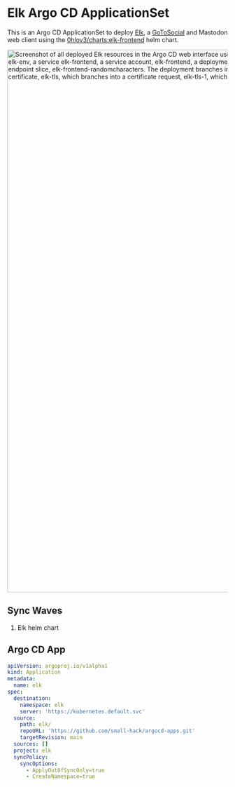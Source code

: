 # Elk Argo CD ApplicationSet

This is an Argo CD ApplicationSet to deploy [Elk](https://github.com/elk-zone/elk), a [GoToSocial](https://gotosocial.org/) and Mastodon web client using the [0hlov3/charts:elk-frontend](https://github.com/0hlov3/charts/tree/main/charts/elk-frontend) helm chart.

<img width="1238" alt="Screenshot of all deployed Elk resources in the Argo CD web interface using tree mode. It features the main app, elk-frontend, which branches into a pvc, elk-frontend-data, a secret elk-env, a service elk-frontend, a service account, elk-frontend, a deployment, elk-frontend, and an ingress, elk-frontend. The service branches into an endpoint, elk-frontend, and an endpoint slice, elk-frontend-randomcharacters. The deployment branches into 3 replica history versions with one of them branching into an elk-frontend pod. The ingress branches into a certificate, elk-tls, which branches into a certificate request, elk-tls-1, which branches into an order, elk-tls-randomcharacters" src="https://github.com/user-attachments/assets/a8fc8ed8-38eb-45b1-bff9-026b0df38c40" />

## Sync Waves

1. Elk helm chart

## Argo CD App

```yaml
apiVersion: argoproj.io/v1alpha1
kind: Application
metadata:
  name: elk
spec:
  destination:
    namespace: elk
    server: 'https://kubernetes.default.svc'
  source:
    path: elk/
    repoURL: 'https://github.com/small-hack/argocd-apps.git'
    targetRevision: main
  sources: []
  project: elk
  syncPolicy:
    syncOptions:
      - ApplyOutOfSyncOnly=true
      - CreateNamespace=true
```
